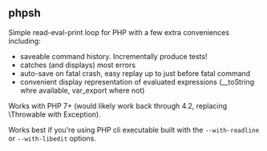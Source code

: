 ## phpsh 

Simple read-eval-print loop for PHP with a few extra conveniences including:

- saveable command history. Incrementally produce tests! 
- catches (and displays) most errors
- auto-save on fatal crash, easy replay up to just before fatal command
- convenient display representation of evaluated expressions (__toString whre available, var_export where not)

Works with PHP 7+ (would likely work back through 4.2, replacing \Throwable with Exception). 

Works best if you're using PHP cli executable built with the `--with-readline` or `--with-libedit` options.
